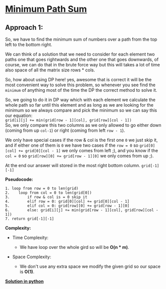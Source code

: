 # [Minimum Path Sum](https://leetcode.com/explore/featured/card/30-day-leetcoding-challenge/530/week-3/3303/)

## Approach 1:

So, we have to find the minimum sum of numbers over a path from the top left to the bottom right.

We can think of a solution that we need to consider for each element two paths one that goes rightwards and the other one that goes downwards, of course, we can do that in the brute force way but this will takes a lot of time also space of all the matrix size rows * cols.

So, how about using DP here! yes, awesome that is correct it will be the most convenient way to solve this problem, so whenever you see find the `minimum` of anything most of the time the DP the correct method to solve it.

So, we going to do it in DP way which with each element we calculate the whole path so far until this element and as long as we are looking for the minimum so we always compare and pick the minimum so we can say this our equation:<br>
`grid[i][j] += min(grid[row - 1][col], grid[row][col - 1])`<br>
So, we only compare this two columns as we only allowed to go either down (coming from up `col-1`) or right (coming from left `row - 1`).

We only have special cases if the row & col is the first one `0` we just skip it, and if either one of them is `0` we have two cases if the `row = 0` so `grid[0][col] += grid[0][col - 1]` we only comes from left ;), and you know if the `col = 0` so `grid[row][0] += grid[row - 1][0]` we only comes from up ;).

At the end our answer will stored in the most right bottom column. `grid[-1][-1]`

**Pseudocode:**

```
1. loop from row = 0 to len(grid)
2.    loop from col = 0 to len(grid[0])
3.        if row & col is = 0 skip it
4.        elif row = 0: grid[0][col] += grid[0][col - 1]
5.        elif col = 0: grid[row][0] += grid[row - 1][0]
6.        else: grid[i][j] += min(grid[row - 1][col], grid[row][col - 1])
7. return grid[-1][-1]
```

**Complexity:**

* Time Complexity:
  * We have loop over the whole gird so will be **O(n * m)**.

* Space Complexity:
  * We don't use any extra space we modify the given grid so our space is **O(1)**.

**[Solution in python](Solution.py)**
